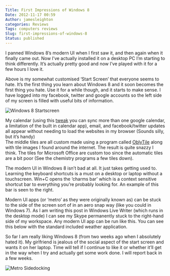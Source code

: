 ```yaml
---
Title: First Impressions of Windows 8
Date: 2012-11-17 00:59
Author: jamesleighton
categories: Reviews
Tags: computers reviews
Slug: first-impressions-of-windows-8
Status: published
---
```


I panned Windows 8’s modern UI when I first saw it, and then again when it finally came out. Now I’ve actually installed it on a desktop PC I’m starting to think differently. It’s actually pretty good and now I’ve played with it for a few hours I love it.

Above is my somewhat customised ‘Start Screen’ that everyone seems to hate. It’s the first thing you learn about Windows 8 and it soon becomes the first thing you hate. Use it for a while though, and it starts to make sense. I have logged into my facebook, twitter and google accounts so the left side of my screen is filled with useful bits of information.

![Windows 8 Startscreen](/images/startscreen.png)

My calendar (using this [tweak](http://superuser.com/a/469731) you can sync more than one google calendar, a limitation of the built in calendar app), email, and facebook/twitter updates all appear without needing to load the websites in my browser (Sounds silly, but it’s handy)  
The middle tiles are all custom made using a program called [OblyTile](http://forum.xda-developers.com/showthread.php?p=31878314#post31878314) along with tile images I found around the internet. The result is quite snazzy I think. The tiles for Microsoft Office are custom too since the automatic tiles are a bit poor (See the chemistry programs a few tiles down).

The modern UI in Windows 8 isn’t bad at all. It just takes getting used to. Learning the keyboard shortcuts is a must on a desktop or laptop without a touchscreen. Win+C opens the ‘charms bar’ which is a context sensitive shortcut bar to everything you’re probably looking for. An example of this bar is seen to the right.

Modern UI apps (or ‘metro’ as they were originally known as) can be stuck to the side of the screen sort of in an aero snap way (like you could in Windows 7). As I am writing this post in Windows Live Writer (which runs in the desktop mode) I can see my Skype permanently stuck to the right-hand side of my workspace. Any modern UI app can be run like this. You can see this below with the standard included weather application.

So far I am really liking Windows 8 (from two weeks ago when I absolutely hated it). My girlfriend is jealous of the social aspect of the start screen and wants it on her laptop. Time will tell if I continue to like it or whether it’ll get in the way when I try and actually get some work done. I will report back in a few weeks.

![Metro Sidedocking](/images/metro-side.png)
